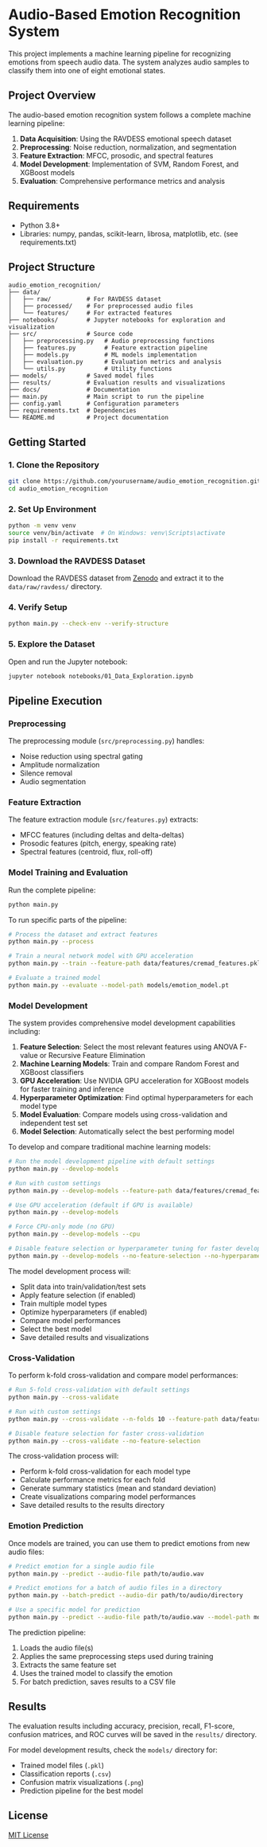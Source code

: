 # Audio-Based Emotion Recognition System

This project implements a machine learning pipeline for recognizing emotions from speech audio data. The system analyzes audio samples to classify them into one of eight emotional states.

## Project Overview

The audio-based emotion recognition system follows a complete machine learning pipeline:

1. **Data Acquisition**: Using the RAVDESS emotional speech dataset
2. **Preprocessing**: Noise reduction, normalization, and segmentation
3. **Feature Extraction**: MFCC, prosodic, and spectral features
4. **Model Development**: Implementation of SVM, Random Forest, and XGBoost models
5. **Evaluation**: Comprehensive performance metrics and analysis

## Requirements

- Python 3.8+
- Libraries: numpy, pandas, scikit-learn, librosa, matplotlib, etc. (see requirements.txt)

## Project Structure

```
audio_emotion_recognition/
├── data/
│   ├── raw/          # For RAVDESS dataset
│   ├── processed/    # For preprocessed audio files
│   └── features/     # For extracted features
├── notebooks/        # Jupyter notebooks for exploration and visualization
├── src/              # Source code
│   ├── preprocessing.py   # Audio preprocessing functions
│   ├── features.py        # Feature extraction pipeline
│   ├── models.py          # ML models implementation
│   ├── evaluation.py      # Evaluation metrics and analysis
│   └── utils.py           # Utility functions
├── models/           # Saved model files
├── results/          # Evaluation results and visualizations
├── docs/             # Documentation
├── main.py           # Main script to run the pipeline
├── config.yaml       # Configuration parameters
├── requirements.txt  # Dependencies
└── README.md         # Project documentation
```

## Getting Started

### 1. Clone the Repository

```bash
git clone https://github.com/yourusername/audio_emotion_recognition.git
cd audio_emotion_recognition
```

### 2. Set Up Environment

```bash
python -m venv venv
source venv/bin/activate  # On Windows: venv\Scripts\activate
pip install -r requirements.txt
```

### 3. Download the RAVDESS Dataset

Download the RAVDESS dataset from [Zenodo](https://zenodo.org/record/1188976) and extract it to the `data/raw/ravdess/` directory.

### 4. Verify Setup

```bash
python main.py --check-env --verify-structure
```

### 5. Explore the Dataset

Open and run the Jupyter notebook:

```bash
jupyter notebook notebooks/01_Data_Exploration.ipynb
```

## Pipeline Execution

### Preprocessing

The preprocessing module (`src/preprocessing.py`) handles:
- Noise reduction using spectral gating
- Amplitude normalization
- Silence removal
- Audio segmentation

### Feature Extraction

The feature extraction module (`src/features.py`) extracts:
- MFCC features (including deltas and delta-deltas)
- Prosodic features (pitch, energy, speaking rate)
- Spectral features (centroid, flux, roll-off)

### Model Training and Evaluation

Run the complete pipeline:

```bash
python main.py
```

To run specific parts of the pipeline:

```bash
# Process the dataset and extract features
python main.py --process

# Train a neural network model with GPU acceleration 
python main.py --train --feature-path data/features/cremad_features.pkl

# Evaluate a trained model
python main.py --evaluate --model-path models/emotion_model.pt
```

### Model Development

The system provides comprehensive model development capabilities including:

1. **Feature Selection**: Select the most relevant features using ANOVA F-value or Recursive Feature Elimination
2. **Machine Learning Models**: Train and compare Random Forest and XGBoost classifiers
3. **GPU Acceleration**: Use NVIDIA GPU acceleration for XGBoost models for faster training and inference
4. **Hyperparameter Optimization**: Find optimal hyperparameters for each model type
5. **Model Evaluation**: Compare models using cross-validation and independent test set
6. **Model Selection**: Automatically select the best performing model

To develop and compare traditional machine learning models:

```bash
# Run the model development pipeline with default settings
python main.py --develop-models

# Run with custom settings
python main.py --develop-models --feature-path data/features/cremad_features.pkl --model-dir models/

# Use GPU acceleration (default if GPU is available)
python main.py --develop-models

# Force CPU-only mode (no GPU)
python main.py --develop-models --cpu

# Disable feature selection or hyperparameter tuning for faster development
python main.py --develop-models --no-feature-selection --no-hyperparameter-tuning
```

The model development process will:
- Split data into train/validation/test sets
- Apply feature selection (if enabled)
- Train multiple model types
- Optimize hyperparameters (if enabled)
- Compare model performances
- Select the best model
- Save detailed results and visualizations

### Cross-Validation

To perform k-fold cross-validation and compare model performances:

```bash
# Run 5-fold cross-validation with default settings
python main.py --cross-validate

# Run with custom settings
python main.py --cross-validate --n-folds 10 --feature-path data/features/cremad_features.pkl

# Disable feature selection for faster cross-validation
python main.py --cross-validate --no-feature-selection
```

The cross-validation process will:
- Perform k-fold cross-validation for each model type
- Calculate performance metrics for each fold
- Generate summary statistics (mean and standard deviation)
- Create visualizations comparing model performances
- Save detailed results to the results directory

### Emotion Prediction

Once models are trained, you can use them to predict emotions from new audio files:

```bash
# Predict emotion for a single audio file
python main.py --predict --audio-file path/to/audio.wav

# Predict emotions for a batch of audio files in a directory
python main.py --batch-predict --audio-dir path/to/audio/directory

# Use a specific model for prediction
python main.py --predict --audio-file path/to/audio.wav --model-path models/xgboost_model.pkl
```

The prediction pipeline:
1. Loads the audio file(s)
2. Applies the same preprocessing steps used during training
3. Extracts the same feature set
4. Uses the trained model to classify the emotion
5. For batch prediction, saves results to a CSV file

## Results

The evaluation results including accuracy, precision, recall, F1-score, confusion matrices, and ROC curves will be saved in the `results/` directory.

For model development results, check the `models/` directory for:
- Trained model files (`.pkl`)
- Classification reports (`.csv`)
- Confusion matrix visualizations (`.png`)
- Prediction pipeline for the best model

## License

[MIT License](LICENSE)
